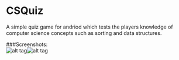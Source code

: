 # CSQuiz
A simple quiz game for andriod which tests the players knowledge of computer science concepts such as sorting and data structures.

###Screenshots:   
![alt tag](http://i.imgur.com/fy8jX2A.png)![alt tag](http://i.imgur.com/JzSHQiq.png)
